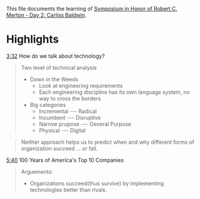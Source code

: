 This file documents the learning of [Symposium in Honor of Robert C. Merton - Day 2: Carliss Baldwin](https://www.youtube.com/watch?v=e0Oh-0AZ7Vo).

# Highlights

[3:32](https://www.youtube.com/watch?v=e0Oh-0AZ7Vo&t=212s) How do we talk about technology?

> Two level of technical analysis
> - Down in  the Weeds
>     - Look at engineering requirements
>     - Each engineering discipline has its own language system, no way to cross the borders
> - Big categories
>     - Incremental --- Radical
>     - Incumbent --- Disruptive
>     - Narrow prupose --- General Purpose
>     - Physical --- Digital

> Neither approach helps us to predict when and why different forms of organization succeed ... or fail.

[5:40](https://youtu.be/e0Oh-0AZ7Vo?t=340) 100 Years of America's Top 10 Companies

> Arguements:
> - Organizations succeed(thus survive) by implementing technologies better than rivals.


